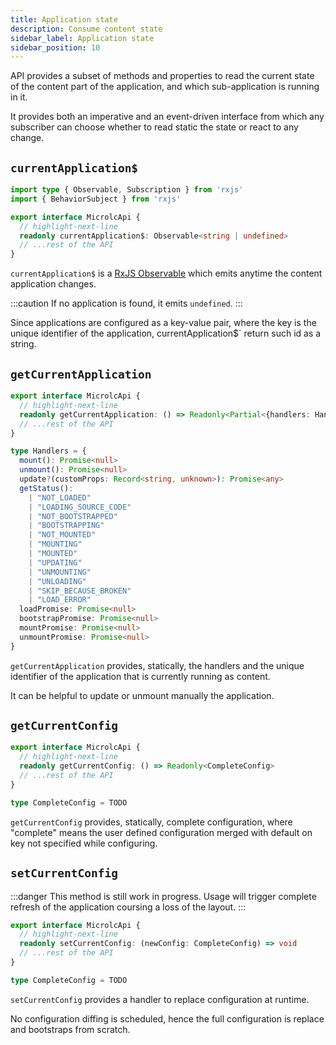 ```yaml
---
title: Application state
description: Consume content state
sidebar_label: Application state
sidebar_position: 10
---
```


<micro-lc></micro-lc> API provides a subset of methods and properties to read the current state of the content part
of the application, and which sub-application is running in it.

It provides both an imperative and an event-driven interface from which any subscriber can choose whether to read static
the state or react to any change.

## `currentApplication$`

```typescript
import type { Observable, Subscription } from 'rxjs'
import { BehaviorSubject } from 'rxjs'

export interface MicrolcApi {
  // highlight-next-line
  readonly currentApplication$: Observable<string | undefined>
  // ...rest of the API
}
```

`currentApplication$` is a [RxJS Observable](https://rxjs.dev/api/index/class/Observable) which emits anytime the content
application changes.

:::caution
If no application is found, it emits `undefined`.
:::

Since <micro-lc></micro-lc> applications are configured as a key-value pair, where the key is the unique identifier of
the application, currentApplication$` return such id as a string.

<!-- TODO: Insert frame with console-like layout portion which prints micro-lc API calls -->

## `getCurrentApplication`

```typescript
export interface MicrolcApi {
  // highlight-next-line
  readonly getCurrentApplication: () => Readonly<Partial<{handlers: Handlers | undefined; id: string}>>
  // ...rest of the API
}

type Handlers = {
  mount(): Promise<null>
  unmount(): Promise<null>
  update?(customProps: Record<string, unknown>): Promise<any>
  getStatus():
    | "NOT_LOADED"
    | "LOADING_SOURCE_CODE"
    | "NOT_BOOTSTRAPPED"
    | "BOOTSTRAPPING"
    | "NOT_MOUNTED"
    | "MOUNTING"
    | "MOUNTED"
    | "UPDATING"
    | "UNMOUNTING"
    | "UNLOADING"
    | "SKIP_BECAUSE_BROKEN"
    | "LOAD_ERROR"
  loadPromise: Promise<null>
  bootstrapPromise: Promise<null>
  mountPromise: Promise<null>
  unmountPromise: Promise<null>
}
```

`getCurrentApplication` provides, statically, the handlers and the unique identifier of the application that is currently
running as content.

It can be helpful to update or unmount manually the application.

<!-- TODO: Insert an example -->

## `getCurrentConfig`

```typescript
export interface MicrolcApi {
  // highlight-next-line
  readonly getCurrentConfig: () => Readonly<CompleteConfig>
  // ...rest of the API
}

type CompleteConfig = TODO
```

`getCurrentConfig` provides, statically, <micro-lc></micro-lc> complete configuration, where "complete" means the user
defined configuration merged with default on key not specified while configuring.

<!-- TODO: Insert frame with console-like layout portion which prints micro-lc API calls -->

## `setCurrentConfig`

:::danger
This method is still work in progress. Usage will trigger complete refresh of the application coursing a loss of the 
layout.
:::

```typescript
export interface MicrolcApi {
  // highlight-next-line
  readonly setCurrentConfig: (newConfig: CompleteConfig) => void
  // ...rest of the API
}

type CompleteConfig = TODO
```

`setCurrentConfig` provides a handler to replace <micro-lc></micro-lc> configuration at runtime.

No configuration diffing is scheduled, hence the full configuration is replace and <micro-lc></micro-lc> bootstraps from
scratch.
